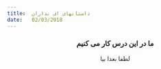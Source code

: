 ```yaml
---
title:  داستانهای ای نداران
date:   02/03/2018
---
```


### <center>ما در این درس کار می کنیم</center>
<center>لطفا بعدا بیا</center>